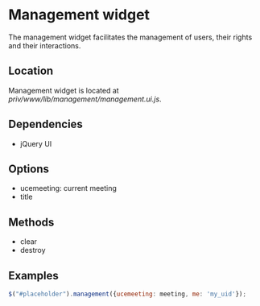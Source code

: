# Management widget

The management widget facilitates the management of users, their rights and their interactions.

## Location

Management widget is located at *priv/www/lib/management/management.ui.js*.

## Dependencies

* jQuery UI

## Options

* ucemeeting: current meeting
* title

## Methods

* clear
* destroy

## Examples

```javascript
$("#placeholder").management({ucemeeting: meeting, me: 'my_uid'});
```
